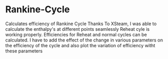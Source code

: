 # Rankine-Cycle
Calculates efficiency of Rankine Cycle
Thanks To XSteam, I was able to calculate the enthalpy's at different points seamlessly
Reheat cyle is working properly. Efficiencies for Reheat and normal cycles can be calculated.
I have to add the effect of the change in various parameters on the efficiency of the cycle and also plot the variation of efficiency witht these parameters
